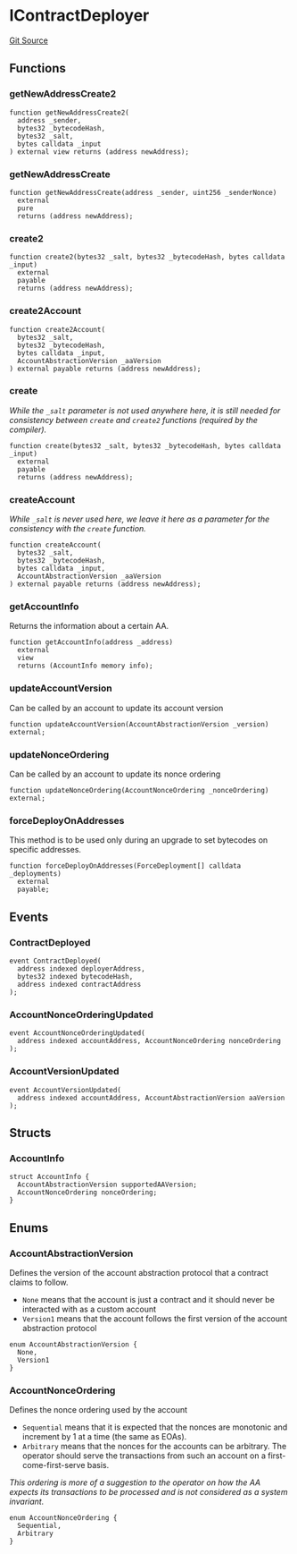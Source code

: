 # IContractDeployer
[Git Source](https://github.com/matter-labs/zksync-contracts/blob/a1506a91fd7e3b73aa6fe10caf12e32f39e26211/contracts/system-contracts/interfaces/IContractDeployer.sol)


## Functions
### getNewAddressCreate2


```solidity
function getNewAddressCreate2(
  address _sender,
  bytes32 _bytecodeHash,
  bytes32 _salt,
  bytes calldata _input
) external view returns (address newAddress);
```

### getNewAddressCreate


```solidity
function getNewAddressCreate(address _sender, uint256 _senderNonce)
  external
  pure
  returns (address newAddress);
```

### create2


```solidity
function create2(bytes32 _salt, bytes32 _bytecodeHash, bytes calldata _input)
  external
  payable
  returns (address newAddress);
```

### create2Account


```solidity
function create2Account(
  bytes32 _salt,
  bytes32 _bytecodeHash,
  bytes calldata _input,
  AccountAbstractionVersion _aaVersion
) external payable returns (address newAddress);
```

### create

*While the `_salt` parameter is not used anywhere here,
it is still needed for consistency between `create` and
`create2` functions (required by the compiler).*


```solidity
function create(bytes32 _salt, bytes32 _bytecodeHash, bytes calldata _input)
  external
  payable
  returns (address newAddress);
```

### createAccount

*While `_salt` is never used here, we leave it here as a parameter
for the consistency with the `create` function.*


```solidity
function createAccount(
  bytes32 _salt,
  bytes32 _bytecodeHash,
  bytes calldata _input,
  AccountAbstractionVersion _aaVersion
) external payable returns (address newAddress);
```

### getAccountInfo

Returns the information about a certain AA.


```solidity
function getAccountInfo(address _address)
  external
  view
  returns (AccountInfo memory info);
```

### updateAccountVersion

Can be called by an account to update its account version


```solidity
function updateAccountVersion(AccountAbstractionVersion _version) external;
```

### updateNonceOrdering

Can be called by an account to update its nonce ordering


```solidity
function updateNonceOrdering(AccountNonceOrdering _nonceOrdering) external;
```

### forceDeployOnAddresses

This method is to be used only during an upgrade to set bytecodes on specific addresses.


```solidity
function forceDeployOnAddresses(ForceDeployment[] calldata _deployments)
  external
  payable;
```

## Events
### ContractDeployed

```solidity
event ContractDeployed(
  address indexed deployerAddress,
  bytes32 indexed bytecodeHash,
  address indexed contractAddress
);
```

### AccountNonceOrderingUpdated

```solidity
event AccountNonceOrderingUpdated(
  address indexed accountAddress, AccountNonceOrdering nonceOrdering
);
```

### AccountVersionUpdated

```solidity
event AccountVersionUpdated(
  address indexed accountAddress, AccountAbstractionVersion aaVersion
);
```

## Structs
### AccountInfo

```solidity
struct AccountInfo {
  AccountAbstractionVersion supportedAAVersion;
  AccountNonceOrdering nonceOrdering;
}
```

## Enums
### AccountAbstractionVersion
Defines the version of the account abstraction protocol
that a contract claims to follow.
- `None` means that the account is just a contract and it should never be interacted
with as a custom account
- `Version1` means that the account follows the first version of the account abstraction protocol


```solidity
enum AccountAbstractionVersion {
  None,
  Version1
}
```

### AccountNonceOrdering
Defines the nonce ordering used by the account
- `Sequential` means that it is expected that the nonces are monotonic and increment by 1
at a time (the same as EOAs).
- `Arbitrary` means that the nonces for the accounts can be arbitrary. The operator
should serve the transactions from such an account on a first-come-first-serve basis.

*This ordering is more of a suggestion to the operator on how the AA expects its transactions
to be processed and is not considered as a system invariant.*


```solidity
enum AccountNonceOrdering {
  Sequential,
  Arbitrary
}
```

